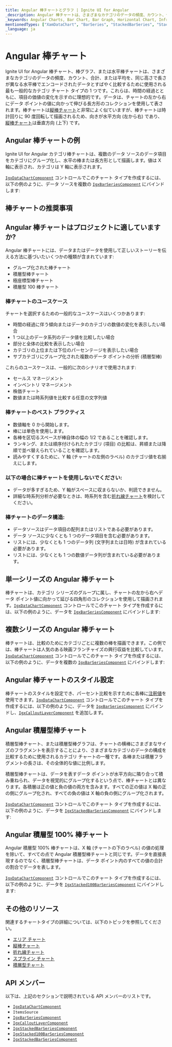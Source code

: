 ```yaml
---
title: Angular 棒チャートとグラフ | Ignite UI for Angular
_description: Angular 棒チャートは、さまざまなカテゴリのデータの頻度、カウント、合計、または平均をすばやく比較するために使用される最も一般的なカテゴリ チャート タイプの 1 つです。無料でお試しください。
_keywords: Angular Charts, Bar Chart, Bar Graph, Horizontal Chart, Infragistics, Angular チャート, 棒チャート, 棒グラフ, 水平チャート, インフラジスティックス
mentionedTypes: ["XamDataChart", "BarSeries", "StackedBarSeries", "Stacked100BarSeries"]
_language: ja
---
```


# Angular 棒チャート

Ignite UI for Angular 棒チャート、棒グラフ、または水平棒チャートは、さまざまなカテゴリのデータの頻度、カウント、合計、または平均を、同じ高さで長さが異なる水平棒でエンコードされたデータとすばやく比較するために使用される最も一般的なカテゴリ チャート タイプの 1 つです。これらは、時間の経過とともに、項目の価値の変化を示すのに理想的です。データは、チャートの左から右にデータ ポイントの値に向かって伸びる長方形のコレクションを使用して表されます。棒チャートは[縦棒チャート](column-chart.md)と非常によく似ていますが、棒チャートは時計回りに 90 度回転して描画されるため、向きが水平方向 (左から右) であり、[縦棒チャート](column-chart.md)は垂直方向 (上下) です。

## Angular 棒チャートの例

Ignite UI for Angular カテゴリ棒チャートは、複数のデータ ソースのデータ項目をカテゴリにグループ化し、水平の棒または長方形として描画します。値は X 軸に表示され、カテゴリは Y 軸に表示されます。

[`IgxDataChartComponent`]({environment:dvApiBaseUrl}/products/ignite-ui-angular/api/docs/typescript/latest/classes/igxdatachartcomponent.html) コントロールでこのチャート タイプを作成するには、以下の例のように、データ ソースを複数の [`IgxBarSeriesComponent`]({environment:dvApiBaseUrl}/products/ignite-ui-angular/api/docs/typescript/latest/classes/igxbarseriescomponent.html) にバインドします:

<code-view style="height: 600px"
           data-demos-base-url="{environment:dvDemosBaseUrl}"
           iframe-src="{environment:dvDemosBaseUrl}/charts/data-chart-bar-chart-multiple-sources"
           alt="Angular 複数ソースの棒チャート" >
</code-view>

<div class="divider--half"></div>

## 棒チャートの推奨事項

## Angular 棒チャートはプロジェクトに適していますか?

Angular 棒チャートには、データまたはデータを使用して正しいストーリーを伝える方法に基づいたいくつかの種類が含まれています:

-   グループ化された棒チャート
-   積層型棒チャート
-   極座標型棒チャート
-   積層型 100 棒チャート

### 棒チャートのユースケース

チャートを選択するための一般的なユースケースはいくつかあります:

-   時間の経過に伴う傾向またはデータのカテゴリの数値の変化を表示したい場合
-   1 つ以上のデータ系列のデータ値を比較したい場合
-   部分と全体の比較を表示したい場合
-   カテゴリの上位または下位のパーセンテージを表示したい場合
-   サブカテゴリにグループ化された複数のデータ ポイントの分析 (積層型棒)

これらのユースケースは、一般的に次のシナリオで使用されます:

-   セールス マネージメント
-   インベントリ マネージメント
-   株価チャート
-   数値または時系列値を比較する任意の文字列値

### 棒チャートのベスト プラクティス

-   数値軸を 0 から開始します。
-   棒には単色を使用します。
-   各棒を区切るスペースが棒自体の幅の 1/2 であることを確認します。
-   ランキング、または順序付けられたカテゴリ (項目) の比較は、昇順または降順で並べ替えられていることを確認します。
-   読みやすくするために、Y 軸 (チャートの左側のラベル) のカテゴリ値を右揃えにします。

### 以下の場合に棒チャートを使用しないでください:

-   データが多すぎるため、Y 軸がスペースに収まらないか、判読できません。
-   詳細な時系列分析が必要なときは、時系列を含む[折れ線チャート](line-chart.md)を検討してください。

### 棒チャートのデータ構造:

-   データソースはデータ項目の配列またはリストである必要があります。
-   データ ソースに少なくとも 1 つのデータ項目を含む必要があります。
-   リストには、少なくとも 1 つのデータ列 (文字列または日時) が含まれている必要があります。
-   リストには、少なくとも 1 つの数値データ列が含まれている必要があります。

<div class="divider--half"></div>

## 単一シリーズの Angular 棒チャート

棒チャートは、カテゴリ シリーズのグループに属し、チャートの左から右へデータ ポイント値に向かって延びる四角形のコレクションを使用して描画されます。[`IgxDataChartComponent`]({environment:dvApiBaseUrl}/products/ignite-ui-angular/api/docs/typescript/latest/classes/igxdatachartcomponent.html) コントロールでこのチャート タイプを作成するには、以下の例のように、データを [`IgxBarSeriesComponent`]({environment:dvApiBaseUrl}/products/ignite-ui-angular/api/docs/typescript/latest/classes/igxbarseriescomponent.html) にバインドします:

<code-view style="height: 600px"
           data-demos-base-url="{environment:dvDemosBaseUrl}"
           iframe-src="{environment:dvDemosBaseUrl}/charts/data-chart-bar-chart-single-source"
           alt="Angular 単一シリーズの Angular 棒チャート" >
</code-view>

<div class="divider--half"></div>

## 複数シリーズの Angular 棒チャート

棒チャートは、比較のためにカテゴリごとに複数の棒を描画できます。この例では、棒チャートは人気のある映画フランチャイズの興行収益を比較しています。[`IgxDataChartComponent`]({environment:dvApiBaseUrl}/products/ignite-ui-angular/api/docs/typescript/latest/classes/igxdatachartcomponent.html) コントロールでこのチャート タイプを作成するには、以下の例のように、データを複数の [`IgxBarSeriesComponent`]({environment:dvApiBaseUrl}/products/ignite-ui-angular/api/docs/typescript/latest/classes/igxbarseriescomponent.html) にバインドします:

<code-view style="height: 600px"
           data-demos-base-url="{environment:dvDemosBaseUrl}"
           iframe-src="{environment:dvDemosBaseUrl}/charts/data-chart-bar-chart-multiple-sources"
           alt="Angular 複数シリーズの Angular 棒チャート" >
</code-view>

<div class="divider--half"></div>

## Angular 棒チャートのスタイル設定

棒チャートのスタイルを設定でき、パーセント比較を示すために各棒に[注釈値](../features/chart-annotations.md)を使用できます。[`IgxDataChartComponent`]({environment:dvApiBaseUrl}/products/ignite-ui-angular/api/docs/typescript/latest/classes/igxdatachartcomponent.html) コントロールでこのチャート タイプを作成するには、以下の例のように、データを [`IgxBarSeriesComponent`]({environment:dvApiBaseUrl}/products/ignite-ui-angular/api/docs/typescript/latest/classes/igxbarseriescomponent.html) にバインドし、[`IgxCalloutLayerComponent`]({environment:dvApiBaseUrl}/products/ignite-ui-angular/api/docs/typescript/latest/classes/igxcalloutlayercomponent.html) を追加します。

<code-view style="height: 600px"
           data-demos-base-url="{environment:dvDemosBaseUrl}"
           iframe-src="{environment:dvDemosBaseUrl}/charts/data-chart-bar-chart-styling"
           alt="Angular 棒チャートのスタイル設定" >
</code-view>

<div class="divider--half"></div>

## Angular 積層型棒チャート

積層型棒チャート、または積層型棒グラフは、チャートの横棒にさまざまなサイズのフラグメントを表示することにより、さまざまなカテゴリのデータの構成を比較するために使用されるカテゴリ チャートの一種です。各棒または積層フラグメントの長さは、その全体的な値に比例します。

積層型棒チャートは、データを表すデータ ポイントが水平方向に隣り合って積み重ねられ、データを視覚的にグループ化するという点で、棒チャートとは異なります。各積層は正の値と負の値の両方を含みます。すべての正の値は X 軸の正の側にグループ化され、すべての負の値は X 軸の負の側にグループ化されます。

[`IgxDataChartComponent`]({environment:dvApiBaseUrl}/products/ignite-ui-angular/api/docs/typescript/latest/classes/igxdatachartcomponent.html) コントロールでこのチャート タイプを作成するには、以下の例のように、データを [`IgxStackedBarSeriesComponent`]({environment:dvApiBaseUrl}/products/ignite-ui-angular/api/docs/typescript/latest/classes/igxstackedbarseriescomponent.html) にバインドします:

<code-view style="height: 600px"
           data-demos-base-url="{environment:dvDemosBaseUrl}"
           iframe-src="{environment:dvDemosBaseUrl}/charts/data-chart-stacked-bar-chart"
           alt="Angular 積層型棒チャート" >
</code-view>

<div class="divider--half"></div>

## Angular 積層型 100% 棒チャート

Angular 積層型 100% 棒チャートは、X 軸 (チャートの下のラベル) の値の処理を除いて、すべての点で Angular 積層型棒チャートと同じです。データを直接表現するのでなく、積層型棒チャートは、データ ポイント内のすべての値の合計の割合でデータを表します。

[`IgxDataChartComponent`]({environment:dvApiBaseUrl}/products/ignite-ui-angular/api/docs/typescript/latest/classes/igxdatachartcomponent.html) コントロールでこのチャート タイプを作成するには、以下の例のように、データを [`IgxStacked100BarSeriesComponent`]({environment:dvApiBaseUrl}/products/ignite-ui-angular/api/docs/typescript/latest/classes/igxstacked100barseriescomponent.html) にバインドします:

<code-view style="height: 600px"
           data-demos-base-url="{environment:dvDemosBaseUrl}"
           iframe-src="{environment:dvDemosBaseUrl}/charts/data-chart-stacked-100-bar-chart"
           alt="Angular 積層型 100 棒チャート" >
</code-view>

<div class="divider--half"></div>

## その他のリソース

関連するチャートタイプの詳細については、以下のトピックを参照してください。

-   [エリア チャート](area-chart.md)
-   [縦棒チャート](column-chart.md)
-   [折れ線チャート](line-chart.md)
-   [スプライン チャート](spline-chart.md)
-   [積層型チャート](stacked-chart.md)

## API メンバー

以下は、上記のセクションで説明されている API メンバーのリストです。

-   [`IgxDataChartComponent`]({environment:dvApiBaseUrl}/products/ignite-ui-angular/api/docs/typescript/latest/classes/igxdatachartcomponent.html)
-   `ItemsSource`
-   [`IgxBarSeriesComponent`]({environment:dvApiBaseUrl}/products/ignite-ui-angular/api/docs/typescript/latest/classes/igxbarseriescomponent.html)
-   [`IgxCalloutLayerComponent`]({environment:dvApiBaseUrl}/products/ignite-ui-angular/api/docs/typescript/latest/classes/igxcalloutlayercomponent.html)
-   [`IgxStackedBarSeriesComponent`]({environment:dvApiBaseUrl}/products/ignite-ui-angular/api/docs/typescript/latest/classes/igxstackedbarseriescomponent.html)
-   [`IgxStacked100BarSeriesComponent`]({environment:dvApiBaseUrl}/products/ignite-ui-angular/api/docs/typescript/latest/classes/igxstacked100barseriescomponent.html)
-   [`IgxStackedBarSeriesComponent`]({environment:dvApiBaseUrl}/products/ignite-ui-angular/api/docs/typescript/latest/classes/igxstackedbarseriescomponent.html)
